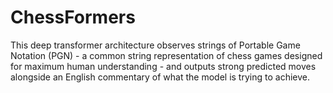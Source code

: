 # ChessFormers

This deep transformer architecture observes strings of Portable Game Notation (PGN) - a common string representation of chess games designed for maximum human understanding - and outputs strong predicted moves alongside an English commentary of what the model is trying to achieve.
